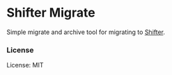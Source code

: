 # Shifter Migrate
Simple migrate and archive tool for migrating to [Shifter](https://getshifter.io).

### License
License: MIT
